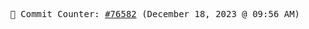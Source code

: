 <p align="center">
    <samp>
        📮 Commit Counter: <a href="https://github.com/Javascript-void0/Javascript-void0/commits/main">#76582</a> (December 18, 2023 @ 09:56 AM)
    </samp>
</p>
